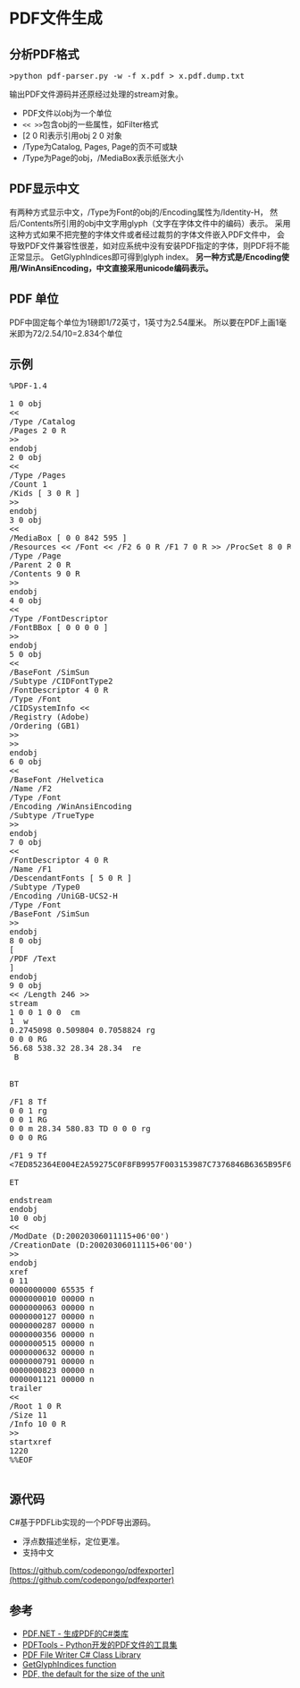 PDF文件生成
==================
## 分析PDF格式 ##
<pre>
>python pdf-parser.py -w -f x.pdf > x.pdf.dump.txt
</pre>


输出PDF文件源码并还原经过处理的stream对象。


* PDF文件以obj为一个单位
* ```<< >>```包含obj的一些属性，如Filter格式
* [2 0 R]表示引用obj 2 0 对象
* /Type为Catalog, Pages, Page的页不可或缺
* /Type为Page的obj，/MediaBox表示纸张大小

## PDF显示中文 ##
有两种方式显示中文，/Type为Font的obj的/Encoding属性为/Identity-H，
然后/Contents所引用的obj中文字用glyph（文字在字体文件中的编码）表示。
采用这种方式如果不把完整的字体文件或者经过裁剪的字体文件嵌入PDF文件中，
会导致PDF文件兼容性很差，如对应系统中没有安装PDF指定的字体，则PDF将不能
正常显示。 GetGlyphIndices即可得到glyph index。
**另一种方式是/Encoding使用/WinAnsiEncoding，中文直接采用unicode编码表示。**

## PDF 单位 ##
PDF中固定每个单位为1磅即1/72英寸，1英寸为2.54厘米。
所以要在PDF上画1毫米即为72/2.54/10=2.834个单位

## 示例 ##
<pre>
%PDF-1.4

1 0 obj
<< 
/Type /Catalog 
/Pages 2 0 R 
>> 
endobj
2 0 obj
<< 
/Type /Pages 
/Count 1 
/Kids [ 3 0 R ] 
>> 
endobj
3 0 obj
<< 
/MediaBox [ 0 0 842 595 ] 
/Resources << /Font << /F2 6 0 R /F1 7 0 R >> /ProcSet 8 0 R >> 
/Type /Page 
/Parent 2 0 R 
/Contents 9 0 R 
>> 
endobj
4 0 obj
<< 
/Type /FontDescriptor 
/FontBBox [ 0 0 0 0 ] 
>> 
endobj
5 0 obj
<< 
/BaseFont /SimSun 
/Subtype /CIDFontType2 
/FontDescriptor 4 0 R 
/Type /Font 
/CIDSystemInfo << 
/Registry (Adobe)
/Ordering (GB1)
>> 
>> 
endobj
6 0 obj
<< 
/BaseFont /Helvetica 
/Name /F2 
/Type /Font 
/Encoding /WinAnsiEncoding 
/Subtype /TrueType 
>> 
endobj
7 0 obj
<< 
/FontDescriptor 4 0 R 
/Name /F1 
/DescendantFonts [ 5 0 R ] 
/Subtype /Type0 
/Encoding /UniGB-UCS2-H 
/Type /Font 
/BaseFont /SimSun 
>> 
endobj
8 0 obj
[ 
/PDF /Text 
]
endobj
9 0 obj
<< /Length 246 >> 
stream
1 0 0 1 0 0  cm
1  w
0.2745098 0.509804 0.7058824 rg
0 0 0 RG
56.68 538.32 28.34 28.34  re
 B


BT

/F1 8 Tf
0 0 1 rg
0 0 1 RG
0 0 m 28.34 580.83 TD 0 0 0 rg
0 0 0 RG

/F1 9 Tf
<7ED852364E004E2A59275C0F8FB9957F003153987C7376846B6365B95F62>Tj

ET

endstream
endobj
10 0 obj
<< 
/ModDate (D:20020306011115+06'00')
/CreationDate (D:20020306011115+06'00')
>> 
endobj
xref
0 11 
0000000000 65535 f
0000000010 00000 n
0000000063 00000 n
0000000127 00000 n
0000000287 00000 n
0000000356 00000 n
0000000515 00000 n
0000000632 00000 n
0000000791 00000 n
0000000823 00000 n
0000001121 00000 n
trailer
<< 
/Root 1 0 R 
/Size 11
/Info 10 0 R 
>> 
startxref
1220
%%EOF

</pre>


## 源代码 ##
C#基于PDFLib实现的一个PDF导出源码。
* 浮点数描述坐标，定位更准。
* 支持中文

[https://github.com/codepongo/pdfexporter](https://github.com/codepongo/pdfexporter)

## 参考 ##
* [PDF.NET - 生成PDF的C#类库](https://sourceforge.net/projects/pdflibrary/)
* [PDFTools - Python开发的PDF文件的工具集](https://blog.didierstevens.com/programs/pdf-tools/)
* [PDF File Writer C# Class Library](https://www.codeproject.com/Articles/570682/PDF-File-Writer-Csharp-Class-Library-Version)
* [GetGlyphIndices function](https://msdn.microsoft.com/en-us/library/windows/desktop/dd144890.aspx)
* [PDF, the default for the size of the unit](http://stackoverflow.com/questions/14586315/how-to-get-the-userunit-property-from-a-pdffile-using-itextsharp-pdfreader)
